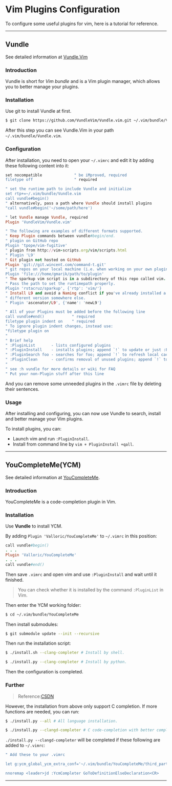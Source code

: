 # Vim Plugins Configuration

To configure some useful plugins for vim, here is a tutorial for reference.

---

## Vundle

See detailed information at [Vundle.Vim](https://github.com/VundleVim/)

### Introduction

Vundle is short for *Vim bundle* and is a Vim plugin manager, which allows you to better manage your plugins.

### Installation

Use git to install Vundle at first.

```Bash
$ git clone https://github.com/VundleVim/Vundle.vim.git ~/.vim/bundle/Vundle.vim
```

After this step you can see Vundle.Vim in your path `~/.vim/bundle/Vundle.vim`.

### Configuration

After installation, you need to open your `~/.vimrc` and edit it by adding these following content into it:

```Ruby
set nocompatible              " be iMproved, required
filetype off                  " required

" set the runtime path to include Vundle and initialize
set rtp+=~/.vim/bundle/Vundle.vim
call vundle#begin()
" alternatively, pass a path where Vundle should install plugins
"call vundle#begin('~/some/path/here')

" let Vundle manage Vundle, required
Plugin 'VundleVim/Vundle.vim'

" The following are examples of different formats supported.
" Keep Plugin commands between vundle#begin/end.
" plugin on GitHub repo
Plugin 'tpope/vim-fugitive'
" plugin from http://vim-scripts.org/vim/scripts.html
" Plugin 'L9'
" Git plugin not hosted on GitHub
Plugin 'git://git.wincent.com/command-t.git'
" git repos on your local machine (i.e. when working on your own plugin)
Plugin 'file:///home/gmarik/path/to/plugin'
" The sparkup vim script is in a subdirectory of this repo called vim.
" Pass the path to set the runtimepath properly.
Plugin 'rstacruz/sparkup', {'rtp': 'vim/'}
" Install L9 and avoid a Naming conflict if you've already installed a
" different version somewhere else.
" Plugin 'ascenator/L9', {'name': 'newL9'}

" All of your Plugins must be added before the following line
call vundle#end()            " required
filetype plugin indent on    " required
" To ignore plugin indent changes, instead use:
"filetype plugin on
"
" Brief help
" :PluginList       - lists configured plugins
" :PluginInstall    - installs plugins; append `!` to update or just :PluginUpdate
" :PluginSearch foo - searches for foo; append `!` to refresh local cache
" :PluginClean      - confirms removal of unused plugins; append `!` to auto-approve removal
"
" see :h vundle for more details or wiki for FAQ
" Put your non-Plugin stuff after this line
```

And you can remove some unneeded plugins in the `.vimrc` file by deleting their sentences.

### Usage

After installing and configuring, you can now use Vundle to search, install and better manage your Vim plugins.

To install plugins, you can:

* Launch vim and run `:PluginInstall`.
* Install from command line by `vim + PluginInstall +qall`.

---

## YouCompleteMe(YCM)

See detailed information at [YouCompleteMe](https://github.com/ycm-core/YouCompleteMe).

### Introduction

YouCompleteMe is a code-completion plugin in Vim.

### Installation

Use **Vundle** to install YCM.

By adding `Plugin 'Valloric/YouCompleteMe'` to `~/.vimrc` in this position:

```Ruby
call vundle#begin()
. . . 
Plugin 'Valloric/YouCompleteMe'
. . .
call vundle#end()
```

Then save `.vimrc` and open vim and use `:PluginInstall` and wait until it finished.

> You can check whether it is installed by the command `:PluginList` in Vim.

Then enter the YCM working folder:

```Bash
$ cd ~/.vim/bundle/YouCompleteMe
```

Then install submodules:

```Bash
$ git submodule update --init --recursive
```

Then run the installation script:

```Bash
$ ./install.sh --clang-completer # Install by shell.

$ ./install.py --clang-completer # Install by python.
```

Then the configuration is completed.

### Further

> Reference:[CSDN](https://blog.csdn.net/lyshark_lyshark/article/details/125846994)

However, the installation from above only support C completion. If more functions are needed, you can run:

```Bash
$ ./install.py --all # All language installation.

$ ./install.py --clangd-completer # C code-completion with better completion.
```

`./install.py --clangd-completer` will be completed if these following are added to `~/.vimrc`:

```Ruby
" Add these to your .vimrc

let g:ycm_global_ycm_extra_conf='~/.vim/bundle/YouCompleteMe/third_party/ycmd/.ycm_extra_conf.py'

nnoremap <leader>jd :YcmCompleter GoToDefinitionElseDeclaration<CR>
```

---
